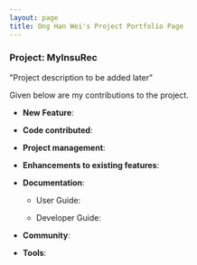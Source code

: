 ```yaml
---
layout: page
title: Ong Han Wei's Project Portfolio Page
---
```


### Project: MyInsuRec

"Project description to be added later"

Given below are my contributions to the project.

* **New Feature**:

* **Code contributed**:

* **Project management**:

* **Enhancements to existing features**:

* **Documentation**:
    * User Guide:

    * Developer Guide:

* **Community**:

* **Tools**: